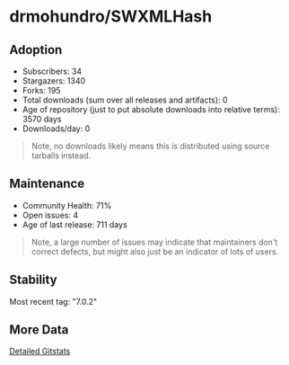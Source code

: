 # drmohundro/SWXMLHash

## Adoption

- Subscribers: 34
- Stargazers: 1340
- Forks: 195
- Total downloads (sum over all releases and artifacts): 0
- Age of repository (just to put absolute downloads into relative terms): 3570 days
- Downloads/day: 0

> Note, no downloads likely means this is distributed using source tarballs instead.

## Maintenance

- Community Health: 71%
- Open issues: 4
- Age of last release: 711 days

> Note, a large number of issues may indicate that maintainers don't correct defects, but might also
> just be an indicator of lots of users.

## Stability

Most recent tag: "7.0.2"

## More Data

[Detailed Gitstats](/bazel-catalog/gitstats/drmohundro/SWXMLHash)

